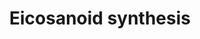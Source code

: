 ---
annotations:
- type: Pathway Ontology
  value: eicosanoid biosynthetic pathway
authors:
- MaintBot
- Thomas
- Christine Chichester
- Mkutmon
- Eweitz
description: 'In biochemistry, eicosanoids are signaling molecules made by oxidation
  of twenty-carbon essential fatty acids, (EFAs). They exert complex control over
  many bodily systems, mainly in inflammation or immunity, and as messengers in the
  central nervous system.  Source: [[wikipedia:Eicosanoid|Wikipedia]]'
last-edited: 2021-05-21
organisms:
- Canis familiaris
redirect_from:
- /index.php/Pathway:WP1090
- /instance/WP1090
schema-jsonld:
- '@context': https://schema.org/
  '@id': https://wikipathways.github.io/pathways/WP1090.html
  '@type': Dataset
  creator:
    '@type': Organization
    name: WikiPathways
  description: 'In biochemistry, eicosanoids are signaling molecules made by oxidation
    of twenty-carbon essential fatty acids, (EFAs). They exert complex control over
    many bodily systems, mainly in inflammation or immunity, and as messengers in
    the central nervous system.  Source: [[wikipedia:Eicosanoid|Wikipedia]]'
  keywords:
  - PTGIS
  - TBXAS1
  - Prostaglandin F2a
  - Prostaglandin D2
  - ALOX5AP
  - GGT1
  - PTGDS
  - ALOX15B
  - LTC4S
  - Peroxidase?
  - Thromboxane A2
  - Prostaglandin I2
  - ALOX5
  - PGD2 11-ketoreduc
  - Leukotriene C4
  - 12-HETE
  - PTGES2
  - ALOX15
  - Arachidonic acid
  - LTA4H
  - PGE2 9-ketoreduc
  - PLA2G2A
  - PNPLA8
  - Leukotriene A4
  - PTGS1
  - PLA2G6
  - PTGS2
  - 5-HPETE
  - Prostaglandin H2
  - 15-HETE
  - Leukotriene B4
  - Thromboxane B2
  - Leukotriene E4
  - Leukotriene D4
  - DPEP1
  - ALOX12
  - 5-HETE
  - PTGES
  license: CC0
  name: Eicosanoid synthesis
seo: CreativeWork
title: Eicosanoid synthesis
wpid: WP1090
---